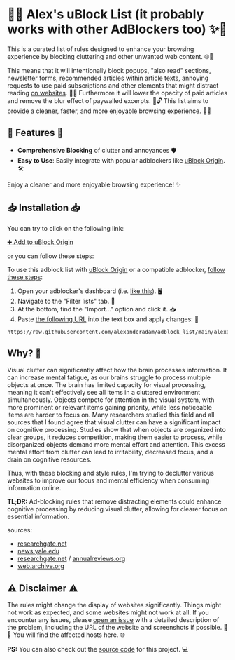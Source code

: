 # 🛑✨ Alex's uBlock List (it probably works with other AdBlockers too) ✨🛑

This is a curated list of rules designed to enhance your browsing experience by blocking cluttering and other unwanted web content. 🌐🚫

This means that it will intentionally block popups, "also read" sections, newsletter forms, recommended articles within article texts, annoying requests to use paid subscriptions and other elements that might distract reading [on websites](hosts.md). 📰❌
Furthermore it will lower the opacity of paid articles and remove the blur effect of paywalled excerpts. 📰🔓
This list aims to provide a cleaner, faster, and more enjoyable browsing experience. 🚀✨

## 🌟 Features 🌟

- **Comprehensive Blocking** of clutter and annoyances 🛡️
- **Easy to Use**: Easily integrate with popular adblockers like [uBlock Origin](https://ublockorigin.com/). 🛠️

Enjoy a cleaner and more enjoyable browsing experience! ✨

## 📥 Installation 📥

You can try to click on the following link:

[➕ Add to uBlock Origin](abp:subscribe?location=https://alexanderadam.github.io/adblock_list/alexanderadam.txt&title=AlexsList)

or you can follow these steps:

To use this adblock list with [uBlock Origin](https://ublockorigin.com/) or a compatible adblocker, [follow these steps](https://github.com/gorhill/uBlock/wiki/Dashboard:-Filter-lists#adding-manually):

1. Open your adblocker's dashboard (i.e. [like this](https://github.com/gorhill/uBlock/wiki/Dashboard#you-can-access-ublock-origin-ubos-dashboard-by-)). 🖥️
2. Navigate to the "Filter lists" tab. 📑
3. At the bottom, find the "Import..." option and click it. 📥
4. Paste [the following URL](https://raw.githubusercontent.com/alexanderadam/adblock_list/main/alexanderadam.txt) into the text box and apply changes: 🔗

```
https://raw.githubusercontent.com/alexanderadam/adblock_list/main/alexanderadam.txt
```

## Why? 🧠

Visual clutter can significantly affect how the brain processes information.
It can increase mental fatigue, as our brains struggle to process multiple objects at once.
The brain has limited capacity for visual processing, meaning it can't effectively see all items in a cluttered environment simultaneously.
Objects compete for attention in the visual system, with more prominent or relevant items gaining priority, while less noticeable items are harder to focus on.
Many researchers studied this field and all sources that I found agree that visual clutter can have a significant impact on cognitive processing.
Studies show that when objects are organized into clear groups, it reduces competition, making them easier to process, while disorganized objects demand more mental effort and attention.
This excess mental effort from clutter can lead to irritability, decreased focus, and a drain on cognitive resources.

Thus, with these blocking and style rules, I'm trying to declutter various websites to improve our focus and mental efficiency when consuming information online.

**TL;DR:** Ad-blocking rules that remove distracting elements could enhance cognitive processing by reducing visual clutter, allowing for clearer focus on essential information.

sources:
- [researchgate.net](https://www.researchgate.net/publication/378530572_Spatial_context_non-uniformly_modulates_inter-laminar_communication_in_the_primary_visual_cortex)
- [news.yale.edu](https://news.yale.edu/2024/10/22/visual-clutter-alters-information-flow-brain)
- [researchgate.net](https://www.researchgate.net/publication/246929018_Neural_mechanisms_of_attentional_selection) / [annualreviews.org](https://www.annualreviews.org/content/journals/10.1146/annurev.ne.18.030195.001205)
- [web.archive.org](https://web.archive.org/web/20130119055129/http://www.ionpsych.com/2011/03/24/visual-clutter-its-worse-than-you-think/)

## ⚠️ Disclaimer ⚠️

The rules might change the display of websites significantly. Things might not work as expected, and some websites might not work at all. If you encounter any issues, please [open an issue](https://github.com/alexanderadam/adblock_list/issues/new) with a detailed description of the problem, including the URL of the website and screenshots if possible. 📝📸
You will find the affected hosts here. 🌐

**PS:** You can also check out the [source code](https://github.com/alexanderadam/adblock_list) for this project. 💻
